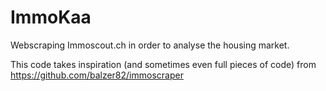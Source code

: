 # ImmoKaa
Webscraping Immoscout.ch in order to analyse the housing market.

This code takes inspiration (and sometimes even full pieces of code) from https://github.com/balzer82/immoscraper
